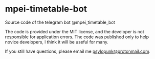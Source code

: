 # mpei-timetable-bot
Source code of the telegram bot @mpei_timetable_bot

The code is provided under the MIT license, and the developer is not responsible for application errors. The code was published only to help novice developers, I think it will be useful for many.

If you still have questions, please email me psylopunk@protonmail.com.
